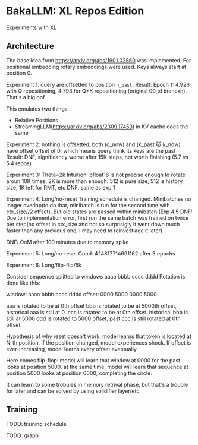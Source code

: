 # BakaLLM: XL Repos Edition

Experiments with XL

## Architecture 

The base idea from https://arxiv.org/abs/1901.02860 was implemented.
For positional embedding rotary embeddings were used. 
Keys always start at position 0.

Experiment 1: query are offsetted to position `n_past`.
Result: Epoch 1: 4.926 with Q repositioning, 4.793 for Q+K repositioning (original 00_xl brancxh). That's a big oof

This emulates two things
* Relative Positions
* StreamingLLM(https://arxiv.org/abs/2309.17453) in KV cache does the same

Experiment 2: nothing is offsetted, both (q_now) and (k_past 🐱 k_now) have offset offset of 0, which means query think its keys are the past
Result: DNF, significantly worse after 15K steps, not worth finishing (5.7 vs 5.4 repos)

Experiment 3: Theta=2k
Intuition: bfloat16 is not precise enough to rotate aroun 10K times. 2K is more than enough:
512 is pure size, 512 is history size, 1K left for RMT, etc
DNF: same as exp 1

Experiment 4: Long/no-reset
Training schedule is changed.
Minibatches no longer overlap(to do that, minibatch is run for the second time with ctx_size//2 offset),
But old states are passed within minibatch
(Exp 4.5 DNF: Due to implementation error, first run the same batch was trained on twice per step(no offset in ctx_size and not so surprisigly it went down much faster than any previous one, I may need to reinvestiage it later)

DNF: OoM after 100 minutes due to memory spike

Experiment 5: Long/no-reset
Good: 4.14817714691162 after 3 epochs

Experiment 6: Long/flip-flip/5k

Consider sequence splitted to windows 
aaaa bbbb cccc dddd
Rotation is done like this:

window: aaaa bbbb cccc dddd
offset: 0000 5000 0000 5000

aaa is rotated to be at 0th offset
bbb is rotated to be at 5000th offset, historical aaa is still at 0.
ccc is rotated to be at 0th offset. historical bbb is still at 5000
ddd is rotated to 5000 offset, past ccc is still rotated at 0th offset.

Hypothesis of why reset doesn't work:
model learns that token is located at N-th position. If the position changed, model experiences shock.
If offset is ever-increasing, model learns every offset eventually.

Here comes flip-flop:
model will learn that window at 0000 for the past looks at position 5000. 
at the same time, model will learn that sequence at position 5000 looks at position 0000, completing the circle.

It can learn to some trobules in memory retrival phase, but that's a trouble for later and can be solved by using solidifier layer/etc

## Training
TODO: training schedule

TODO: graph

